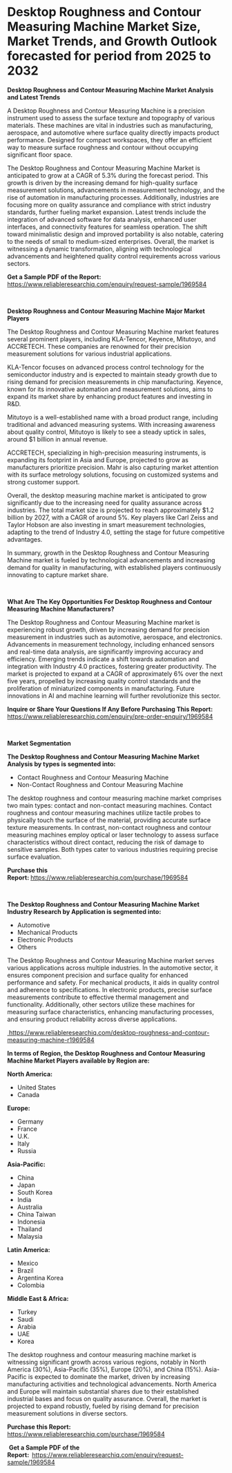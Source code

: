 <p><h1>Desktop Roughness and Contour Measuring Machine Market Size, Market Trends, and Growth Outlook forecasted for period from 2025 to 2032</h1></p><p><strong>Desktop Roughness and Contour Measuring Machine Market Analysis and Latest Trends</strong></p>
<p><p>A Desktop Roughness and Contour Measuring Machine is a precision instrument used to assess the surface texture and topography of various materials. These machines are vital in industries such as manufacturing, aerospace, and automotive where surface quality directly impacts product performance. Designed for compact workspaces, they offer an efficient way to measure surface roughness and contour without occupying significant floor space. </p><p>The Desktop Roughness and Contour Measuring Machine Market is anticipated to grow at a CAGR of 5.3% during the forecast period. This growth is driven by the increasing demand for high-quality surface measurement solutions, advancements in measurement technology, and the rise of automation in manufacturing processes. Additionally, industries are focusing more on quality assurance and compliance with strict industry standards, further fueling market expansion. Latest trends include the integration of advanced software for data analysis, enhanced user interfaces, and connectivity features for seamless operation. The shift toward minimalistic design and improved portability is also notable, catering to the needs of small to medium-sized enterprises. Overall, the market is witnessing a dynamic transformation, aligning with technological advancements and heightened quality control requirements across various sectors.</p></p>
<p><strong>Get a Sample PDF of the Report:&nbsp;</strong> <a href="https://www.reliableresearchiq.com/enquiry/request-sample/1969584?utm_campaign=1117&utm_medium=2&utm_source=Github&utm_content=ia&utm_term=12042025&utm_id=desktop-roughness-and-contour-measuring-machine">https://www.reliableresearchiq.com/enquiry/request-sample/1969584</a></p>
<p>&nbsp;</p>
<p><strong>Desktop Roughness and Contour Measuring Machine Major Market Players</strong></p>
<p><p>The Desktop Roughness and Contour Measuring Machine market features several prominent players, including KLA-Tencor, Keyence, Mitutoyo, and ACCRETECH. These companies are renowned for their precision measurement solutions for various industrial applications.</p><p>KLA-Tencor focuses on advanced process control technology for the semiconductor industry and is expected to maintain steady growth due to rising demand for precision measurements in chip manufacturing. Keyence, known for its innovative automation and measurement solutions, aims to expand its market share by enhancing product features and investing in R&D. </p><p>Mitutoyo is a well-established name with a broad product range, including traditional and advanced measuring systems. With increasing awareness about quality control, Mitutoyo is likely to see a steady uptick in sales, around $1 billion in annual revenue. </p><p>ACCRETECH, specializing in high-precision measuring instruments, is expanding its footprint in Asia and Europe, projected to grow as manufacturers prioritize precision. Mahr is also capturing market attention with its surface metrology solutions, focusing on customized systems and strong customer support.</p><p>Overall, the desktop measuring machine market is anticipated to grow significantly due to the increasing need for quality assurance across industries. The total market size is projected to reach approximately $1.2 billion by 2027, with a CAGR of around 5%. Key players like Carl Zeiss and Taylor Hobson are also investing in smart measurement technologies, adapting to the trend of Industry 4.0, setting the stage for future competitive advantages. </p><p>In summary, growth in the Desktop Roughness and Contour Measuring Machine market is fueled by technological advancements and increasing demand for quality in manufacturing, with established players continuously innovating to capture market share.</p></p>
<p>&nbsp;</p>
<p><strong>What Are The Key Opportunities For Desktop Roughness and Contour Measuring Machine Manufacturers?</strong></p>
<p><p>The Desktop Roughness and Contour Measuring Machine market is experiencing robust growth, driven by increasing demand for precision measurement in industries such as automotive, aerospace, and electronics. Advancements in measurement technology, including enhanced sensors and real-time data analysis, are significantly improving accuracy and efficiency. Emerging trends indicate a shift towards automation and integration with Industry 4.0 practices, fostering greater productivity. The market is projected to expand at a CAGR of approximately 6% over the next five years, propelled by increasing quality control standards and the proliferation of miniaturized components in manufacturing. Future innovations in AI and machine learning will further revolutionize this sector.</p></p>
<p><strong>Inquire or Share Your Questions If Any Before Purchasing This Report:</strong> <a href="https://www.reliableresearchiq.com/enquiry/pre-order-enquiry/1969584?utm_campaign=1117&utm_medium=2&utm_source=Github&utm_content=ia&utm_term=12042025&utm_id=desktop-roughness-and-contour-measuring-machine">https://www.reliableresearchiq.com/enquiry/pre-order-enquiry/1969584</a></p>
<p>&nbsp;</p>
<p><strong>Market Segmentation</strong></p>
<p><strong>The Desktop Roughness and Contour Measuring Machine Market Analysis by types is segmented into:</strong></p>
<p><ul><li>Contact Roughness and Contour Measuring Machine</li><li>Non-Contact Roughness and Contour Measuring Machine</li></ul></p>
<p><p>The desktop roughness and contour measuring machine market comprises two main types: contact and non-contact measuring machines. Contact roughness and contour measuring machines utilize tactile probes to physically touch the surface of the material, providing accurate surface texture measurements. In contrast, non-contact roughness and contour measuring machines employ optical or laser technology to assess surface characteristics without direct contact, reducing the risk of damage to sensitive samples. Both types cater to various industries requiring precise surface evaluation.</p></p>
<p><strong>Purchase this Report:&nbsp;</strong><a href="https://www.reliableresearchiq.com/purchase/1969584?utm_campaign=1117&utm_medium=2&utm_source=Github&utm_content=ia&utm_term=12042025&utm_id=desktop-roughness-and-contour-measuring-machine">https://www.reliableresearchiq.com/purchase/1969584</a></p>
<p>&nbsp;</p>
<p><strong>The Desktop Roughness and Contour Measuring Machine Market Industry Research by Application is segmented into:</strong></p>
<p><ul><li>Automotive</li><li>Mechanical Products</li><li>Electronic Products</li><li>Others</li></ul></p>
<p><p>The Desktop Roughness and Contour Measuring Machine market serves various applications across multiple industries. In the automotive sector, it ensures component precision and surface quality for enhanced performance and safety. For mechanical products, it aids in quality control and adherence to specifications. In electronic products, precise surface measurements contribute to effective thermal management and functionality. Additionally, other sectors utilize these machines for measuring surface characteristics, enhancing manufacturing processes, and ensuring product reliability across diverse applications.</p></p>
<p><a href="https://www.reliableresearchiq.com/desktop-roughness-and-contour-measuring-machine-r1969584?utm_campaign=1117&utm_medium=2&utm_source=Github&utm_content=ia&utm_term=12042025&utm_id=desktop-roughness-and-contour-measuring-machine">&nbsp;https://www.reliableresearchiq.com/desktop-roughness-and-contour-measuring-machine-r1969584</a></p>
<p><strong>In terms of Region, the Desktop Roughness and Contour Measuring Machine Market Players available by Region are:</strong></p>
<p>
    <p> <strong> North America: </strong>
        <ul>
            <li>United States</li>
            <li>Canada</li>
        </ul>
        </p> 
    <p> <strong> Europe: </strong>
        <ul>
            <li>Germany</li>
            <li>France</li>
            <li>U.K.</li>
            <li>Italy</li>
            <li>Russia</li>
        </ul>
        </p> 
    <p> <strong> Asia-Pacific: </strong>
        <ul>
            <li>China</li>
            <li>Japan</li>
            <li>South Korea</li>
            <li>India</li>
            <li>Australia</li>
            <li>China Taiwan</li>
            <li>Indonesia</li>
            <li>Thailand</li>
            <li>Malaysia</li>
        </ul>
        </p> 
    <p> <strong> Latin America: </strong>
        <ul>
            <li>Mexico</li>
            <li>Brazil</li>
            <li>Argentina Korea</li>
            <li>Colombia</li>
        </ul>
        </p> 
    <p> <strong> Middle East & Africa: </strong>
        <ul>
            <li>Turkey</li>
            <li>Saudi</li>
            <li>Arabia</li>
            <li>UAE</li>
            <li>Korea</li>
        </ul>
    </p>
    </p>
<p><p>The desktop roughness and contour measuring machine market is witnessing significant growth across various regions, notably in North America (30%), Asia-Pacific (35%), Europe (20%), and China (15%). Asia-Pacific is expected to dominate the market, driven by increasing manufacturing activities and technological advancements. North America and Europe will maintain substantial shares due to their established industrial bases and focus on quality assurance. Overall, the market is projected to expand robustly, fueled by rising demand for precision measurement solutions in diverse sectors.</p></p>
<p><strong>Purchase this Report: </strong><a href="https://www.reliableresearchiq.com/purchase/1969584?utm_campaign=1117&utm_medium=2&utm_source=Github&utm_content=ia&utm_term=12042025&utm_id=desktop-roughness-and-contour-measuring-machine">https://www.reliableresearchiq.com/purchase/1969584</a></p>
<p>&nbsp;<strong>Get a Sample PDF of the Report:&nbsp;&nbsp;</strong><a href="https://www.reliableresearchiq.com/enquiry/request-sample/1969584?utm_campaign=1117&utm_medium=2&utm_source=Github&utm_content=ia&utm_term=12042025&utm_id=desktop-roughness-and-contour-measuring-machine">https://www.reliableresearchiq.com/enquiry/request-sample/1969584</a></p>
<p><strong></strong></p>
<p><p></p><p></p><p></p></p>